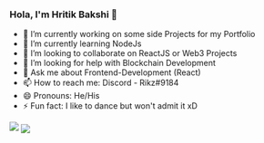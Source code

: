 ### Hola, I'm Hritik Bakshi 👋

- 🔭 I’m currently working on some side Projects for my Portfolio
- 🌱 I’m currently learning NodeJs
- 👯 I’m looking to collaborate on ReactJS or Web3 Projects
- 🤔 I’m looking for help with Blockchain Development
- 💬 Ask me about Frontend-Development (React)
- 📫 How to reach me: Discord - Rikz#9184
- 😄 Pronouns: He/His
- ⚡ Fun fact: I like to dance but won't admit it xD


<img src="https://github-readme-stats.vercel.app/api?username=hritikb27&&show_icons=true&title_color=ffffff&icon_color=bb2acf&text_color=daf7dc&bg_color=151515">

<img align="center" src="https://github-readme-stats.anuraghazra1.vercel.app/api/top-langs/?username=hritikb27&layout=compact&theme=radical" />
